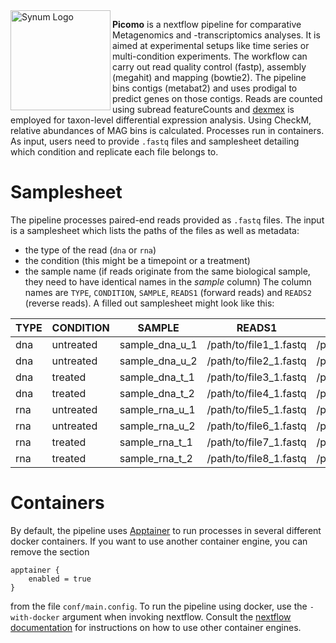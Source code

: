 <picture>
  <source align="right" width="160" media="(prefers-color-scheme: dark)" srcset="img/logo_dark.png">
  <source align="right" width="160" media="(prefers-color-scheme: light)" srcset="img/logo_light.png">
  <img align="left" alt="Synum Logo" sr c="img/logo_light.png" width="160">
</picture>

**Picomo** is a nextflow pipeline for comparative Metagenomics and -transcriptomics analyses. It is aimed at experimental setups like time series or multi-condition experiments. The workflow can carry out read quality control (fastp), assembly (megahit) and mapping (bowtie2). The pipeline bins contigs (metabat2) and uses prodigal to predict genes on those contigs. Reads are counted using subread featureCounts and [dexmex](https://github.com/dexmex) is employed for taxon-level differential expression analysis. Using CheckM, relative abundances of MAG bins is calculated. Processes run in containers.
 As input, users need to provide `.fastq` files and samplesheet detailing which condition and replicate each file belongs to.

# Samplesheet
The pipeline processes paired-end reads provided as `.fastq` files. The input is a samplesheet which lists the paths of the files as well as metadata:
- the type of the read (`dna` or `rna`)
- the condition (this might be a timepoint or a treatment)
- the sample name (if reads originate from the same biological sample, they need to have identical names in the *sample* column)
The column names are `TYPE`, `CONDITION`, `SAMPLE`, `READS1` (forward reads) and `READS2` (reverse reads). A filled out samplesheet might look like this:

| TYPE | CONDITION | SAMPLE         | READS1                 | READS2                 |
|------|-----------|----------------|------------------------|------------------------|
| dna  | untreated | sample_dna_u_1 | /path/to/file1_1.fastq | /path/to/file1_2.fastq |
| dna  | untreated | sample_dna_u_2 | /path/to/file2_1.fastq | /path/to/file2_2.fastq |
| dna  | treated   | sample_dna_t_1 | /path/to/file3_1.fastq | /path/to/file3_2.fastq |
| dna  | treated   | sample_dna_t_2 | /path/to/file4_1.fastq | /path/to/file4_2.fastq |
| rna  | untreated | sample_rna_u_1 | /path/to/file5_1.fastq | /path/to/file5_2.fastq |
| rna  | untreated | sample_rna_u_2 | /path/to/file6_1.fastq | /path/to/file6_2.fastq |
| rna  | treated   | sample_rna_t_1 | /path/to/file7_1.fastq | /path/to/file7_2.fastq |
| rna  | treated   | sample_rna_t_2 | /path/to/file8_1.fastq | /path/to/file8_2.fastq |

# Containers
By default, the pipeline uses [Apptainer](https://apptainer.org/) to run processes in several different docker containers. If you want to use another container engine, you can remove the section 
```
apptainer {
    enabled = true
}
```
from the file `conf/main.config`. To run the pipeline using docker, use the `-with-docker` argument when invoking nextflow. Consult the [nextflow documentation](https://www.nextflow.io/docs/latest/container.html#) for instructions on how to use other container engines.
